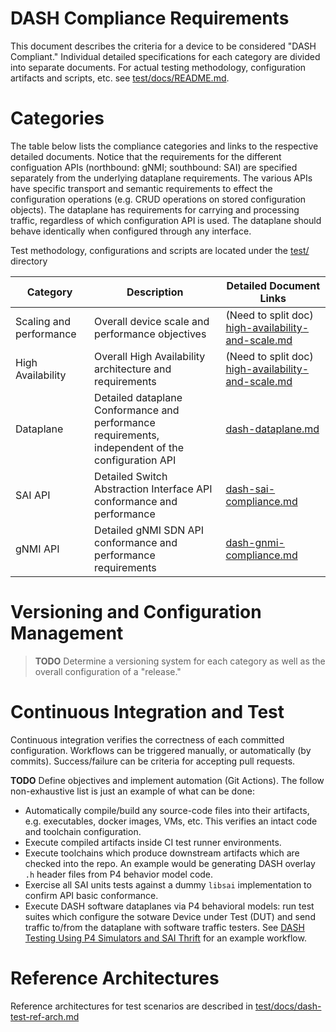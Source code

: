 # DASH Compliance Requirements
This document describes the criteria for a device to be considered "DASH Compliant." Individual detailed specifications for each category are divided into separate documents. For actual testing methodology, configuration artifacts and scripts, etc. see [test/docs/README.md](../test/docs/README.md). 

# Categories
The table below lists the compliance categories and links to the respective detailed documents. Notice that the requirements for the different configuation APIs (northbound: gNMI; southbound: SAI) are specified separately from the underlying dataplane requirements. The various APIs have specific transport and semantic requirements to effect the configuration operations (e.g. CRUD operations on stored configuration objects). The dataplane has requirements for carrying and processing traffic, regardless of which configuration API is used. The dataplane should behave identically when configured through any interface.

Test methodology, configurations and scripts are located under the [test/](../test/README.md) directory

| Category | Description | Detailed Document Links |
| -------- | ----------- | ----------------------- |
| Scaling and performance |Overall device scale and performance objectives |(Need to split doc) [ high-availability-and-scale.md](high-availability-and-scale.md) |
| High Availability |Overall High Availability architecture and requirements | (Need to split doc) [ high-availability-and-scale.md](high-availability-and-scale.md) |
| Dataplane | Detailed dataplane Conformance and performance requirements, independent of the configuration API |[dash-dataplane.md](dash-dataplane.md)
| SAI API | Detailed Switch Abstraction Interface API conformance and performance | [dash-sai-compliance.md]( dash-sai-compliance.md) |
| gNMI API | Detailed gNMI SDN API conformance and performance requirements | [dash-gnmi-compliance.md]( dash-gnmi-compliance.md) |


# Versioning and Configuration Management

>**TODO** Determine a versioning system for each category as well as the overall configuration of a "release."

# Continuous Integration and Test
Continuous integration verifies the correctness of each committed configuration. Workflows can be triggered manually, or automatically (by commits). Success/failure can be  criteria for accepting pull requests.

**TODO** Define objectives and implement automation (Git Actions). The follow non-exhaustive list is just an example of what can be done:

* Automatically compile/build any source-code files into their artifacts, e.g. executables, docker images, VMs, etc. This verifies an intact code and toolchain configuration.
* Execute compiled artifacts inside CI test runner environments.
* Execute toolchains which produce downstream artifacts which are checked into the repo. An example would be generating DASH overlay `.h` header files from P4 behavior model code.
* Exercise all SAI units tests against a dummy `libsai` implementation to confirm API basic conformance.
* Execute DASH software dataplanes via P4 behavioral models: run test suites which configure the sotware Device under Test (DUT) and send traffic to/from the dataplane with software traffic testers. See [DASH Testing Using P4 Simulators and SAI Thrift](../test/docs/dash-test-workflow-p4-saithrift.md) for an example workflow.


# Reference Architectures
Reference architectures for test scenarios are described in [test/docs/dash-test-ref-arch.md](../test/docs/dash-test-ref-arch.md)


